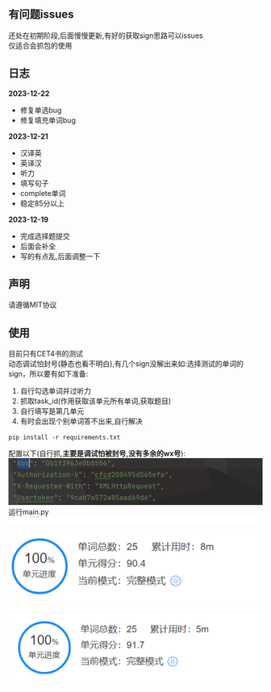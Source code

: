 ## 有问题issues
还处在初期阶段,后面慢慢更新,有好的获取sign思路可以issues  
仅适合会抓包的使用
## 日志
**2023-12-22**
+ 修复单选bug  
+ 修复填充单词bug

**2023-12-21**

+ 汉译英
+ 英译汉
+ 听力
+ 填写句子
+ complete单词
+ 稳定85分以上

**2023-12-19**

+ 完成选择题提交
+ 后面会补全
+ 写的有点乱,后面调整一下

## 声明

请遵循MIT协议

## 使用
目前只有CET4书的测试  
动态调试怕封号(静态也看不明白),有几个sign没解出来如:选择测试的单词的sign，所以要有如下准备:
1. 自行勾选单词并过听力
2. 抓取task_id(作用获取该单元所有单词,获取题目)
3. 自行填写是第几单元
4. 有时会出现个别单词答不出来,自行解决

```angular2html
pip install -r requirements.txt
```

配置以下(自行抓,**主要是调试怕被封号,没有多余的wx号**):
![config](./img/config.png)
运行main.py   
![result](./img/result.png)
![result](./img/result2.png)